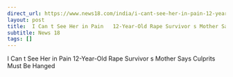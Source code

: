 ```yaml
---
direct_url: https://www.news18.com/india/i-cant-see-her-in-pain-12-year-old-rape-survivors-mother-says-culprits-must-be-hanged-8991757.html
layout: post
title:  I Can t See Her in Pain   12-Year-Old Rape Survivor s Mother Says Culprits Must Be Hanged
subtitle: News 18
tags: []
---
```


 I Can t See Her in Pain   12-Year-Old Rape Survivor s Mother Says Culprits Must Be Hanged
